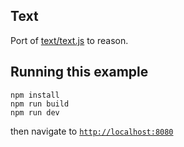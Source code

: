 ## Text

Port of [text/text.js](https://pixijs.io/examples/#/text/text.js) to reason.

## Running this example

```
npm install
npm run build
npm run dev
```

then navigate to [`http://localhost:8080`](http://localhost:8080/)